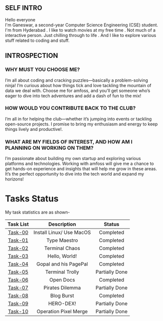 ## SELF INTRO
Hello everyone<br>
I'm Ganeswar, a second-year Computer Science Engineering (CSE) student. I'm from Hyderabad . I like to watch movies at my free time . Not much of a interactive person. Just chilling through to life . And I like to explore various stuff related to coding and stuff.
## INTROSPECTION
### WHY MUST YOU CHOOSE ME?
I’m all about coding and cracking puzzles—basically a problem-solving ninja! I’m curious about how things tick and love tackling the mountain of data we deal with. Choose me for amfoss, and you’ll get someone who’s eager to dive into tech adventures and add a dash of fun to the mix!
### HOW WOULD YOU CONTRIBUTE BACK TO THE CLUB?
I’m all in for helping the club—whether it’s jumping into events or tackling open-source projects. I promise to bring my enthusiasm and energy to keep things lively and productive!.
### WHAT ARE MY FIELDS OF INTEREST, AND HOW AM I PLANNING ON WORKING ON THEM?
I’m passionate about building my own startup and exploring various platforms and technologies. Working with amfoss will give me a chance to get hands-on experience and insights that will help me grow in these areas. It’s the perfect opportunity to dive into the tech world and expand my horizons!
# Tasks Status

My task statistics are as shown-

| Task List | Description | Status |
| :-:       | :-:         | :-:    |
| [Task-00](https://github.com/ganidande905/amfoss-tasks/tree/main/task-00)   | Install Linux/ Use MacOS | Completed |
| [Task-01](https://github.com/ganidande905/amfoss-tasks/tree/main/task-01)   | Type Maestro | Completed |
| [Task-02](https://github.com/ganidande905/amfoss-tasks/tree/main/task-02)    | Terminal Chaos | Completed |
| [Task-03](https://github.com/ganidande905/amfoss-tasks/tree/main/task-03)   | Hello, World! | Completed |
| [Task-04](https://github.com/ganidande905/amfoss-tasks/tree/main/task-04)     | Gopal and his PagePal| Completed |
| [Task-05](https://github.com/ganidande905/amfoss-tasks/tree/main/task-05)   | Terminal Trolly| Partially Done|
| [Task-06](https://github.com/ganidande905/amfoss-tasks/tree/main/task-06)    | Open Docs| Completed |
| [Task-07](https://github.com/ganidande905/amfoss-tasks/tree/main/task-07)    | Pirates Dilemma| Partially Done |
| [Task-08](https://github.com/ganidande905/amfoss-tasks/tree/main/task-08)   | Blog Burst| Completed |
| [Task-09](https://github.com/ganidande905/amfoss-tasks/tree/main/task-09)   | HERO-DEX!| Partially Done |
| [Task-10](https://github.com/ganidande905/amfoss-tasks/tree/main/task-10)   | Operation Pixel Merge | Partially Done |
